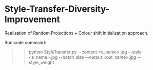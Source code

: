 # Style-Transfer-Diversity-Improvement
Realization of Random Projections + Colour shift initialization approach.

Run code command:
>> python StyleTransfer.py --content <c_name>.jpg --style <s_name>.jpg --batch_size <desired number of stylizations> --output <out_name>.jpg --style_weight <stylization strength hyperparameter>
